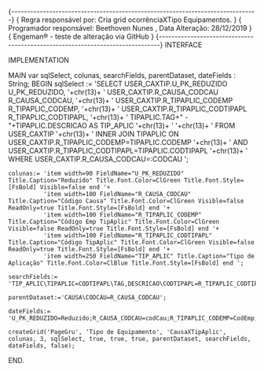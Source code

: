 {------------------------------------------------------------------------------}
{    Regra responsável por: Cria grid ocorrênciaXTipo Equipamentos.            }
{    Programador responsável: Beethoven Nunes , Data Alteração: 28/12/2019     }
{    Engeman®  - teste de alteração via GitHub                                 }
{------------------------------------------------------------------------------}
INTERFACE

IMPLEMENTATION

MAIN
  var
    sqlSelect, colunas, searchFields, parentDataset, dateFields : String; 
BEGIN
    sqlSelect := 'SELECT USER_CAXTIP.U_PK_REDUZIDO U_PK_REDUZIDO,                               '+chr(13)+
                 '    		 USER_CAXTIP.R_CAUSA_CODCAU R_CAUSA_CODCAU,                           '+chr(13)+
                 '   		 USER_CAXTIP.R_TIPAPLIC_CODEMP R_TIPAPLIC_CODEMP,                       '+chr(13)+
                 '   		 USER_CAXTIP.R_TIPAPLIC_CODTIPAPL R_TIPAPLIC_CODTIPAPL,                 '+chr(13)+
                 '   		 TIPAPLIC.TAG+" - "+TIPAPLIC.DESCRICAO AS TIP_APLIC                     '+chr(13)+
                 '                                                                              '+chr(13)+
                 '  FROM USER_CAXTIP                                                            '+chr(13)+
                 ' 	INNER JOIN TIPAPLIC ON USER_CAXTIP.R_TIPAPLIC_CODEMP=TIPAPLIC.CODEMP        '+chr(13)+
                 '                      AND USER_CAXTIP.R_TIPAPLIC_CODTIPAPL=TIPAPLIC.CODTIPAPL '+chr(13)+
                 '  WHERE USER_CAXTIP.R_CAUSA_CODCAU=:CODCAU ';

    colunas:= 'item width=90 FieldName="U_PK_REDUZIDO" Title.Caption="Reduzido" Title.Font.Color=ClGreen Title.Font.Style=[FsBold] Visible=false end '+
              'item width=100 FieldName="R_CAUSA_CODCAU" Title.Caption="Código Causa" Title.Font.Color=ClGreen Visible=false ReadOnly=true Title.Font.Style=[FsBold] end '+
              'item width=100 FieldName="R_TIPAPLIC_CODEMP" Title.Caption="Código Emp TipAplic" Title.Font.Color=ClGreen Visible=false ReadOnly=true Title.Font.Style=[FsBold] end '+
              'item width=100 FieldName="R_TIPAPLIC_CODTIPAPL" Title.Caption="Código TipAplic" Title.Font.Color=ClGreen Visible=false ReadOnly=true Title.Font.Style=[FsBold] end '+
              'item width=250 FieldName="TIP_APLIC" Title.Caption="Tipo de Aplicação" Title.Font.Color=ClBlue Title.Font.Style=[FsBold] end ';
  
    searchFields:= 'TIP_APLIC\TIPAPLIC=CODTIPAPL\TAG,DESCRICAO\CODTIPAPL=R_TIPAPLIC_CODTIPAPL,CODEMP=R_TIPAPLIC_CODEMP;';
    
    parentDataset:='CAUSA\CODCAU=R_CAUSA_CODCAU';
    
    dateFields:= 'U_PK_REDUZIDO=Reduzido;R_CAUSA_CODCAU=codCau;R_TIPAPLIC_CODEMP=CodEmp;R_TIPAPLIC_CODTIPAPL=codTipApl';    
  
    createGrid('PageGru', 'Tipo de Equipamento', 'CausaXTipAplic', colunas, 3, sqlSelect, true, true, true, parentDataset, searchFields, dateFields, false); 
END.
